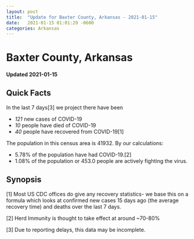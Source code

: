 ```yaml
---
layout: post
title:  "Update for Baxter County, Arkansas - 2021-01-15"
date:   2021-01-15 01:01:29 -0600
categories: Arkansas
---
```


# Baxter County, Arkansas
#### Updated 2021-01-15

## Quick Facts

In the last 7 days[3] we project there have been
- *121* new cases of COVID-19
- *10* people have died of COVID-19
- *40* people have recovered from COVID-19[1]

The population in this census area is 41932. By our calculations:
- 5.78% of the population have had COVID-19.[2]
- 1.08% of the population or 453.0 people are actively fighting the virus.

## Synopsis




[1] Most US CDC offices do give any recovery statistics- we base this on a formula which looks at confirmed new cases
15 days ago (the average recovery time) and deaths over the last 7 days.

[2] Herd Immunity is thought to take effect at around ~70-80%

[3] Due to reporting delays, this data may be incomplete.
 
    